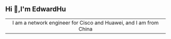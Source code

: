 ## Hi 👋,I'm EdwardHu
<table>
  <tr>
    <td align="center">I am a network engineer for Cisco and Huawei, and I am from China</td>
  </tr>
</table>
<!--
**stu2116Edward/stu2116Edward** is a ✨ _special_ ✨ repository because its `README.md` (this file) appears on your GitHub profile.

Here are some ideas to get you started:

- 🔭 I’m currently working on ...
- 🌱 I’m currently learning ...
- 👯 I’m looking to collaborate on ...
- 🤔 I’m looking for help with ...
- 💬 Ask me about ...
- 📫 How to reach me: ...
- 😄 Pronouns: ...
- ⚡ Fun fact: ...
-->
![](https://github-readme-stats.vercel.app/api?username=stu2116Edward&show_icons=true&theme=transparent)
![Visitor Count](https://profile-counter.glitch.me/stu2116Edward/count.svg)
![Top Langs](https://github-readme-stats.vercel.app/api/top-langs/?username=stu2116Edward&layout=compact&theme=tokyonight)

